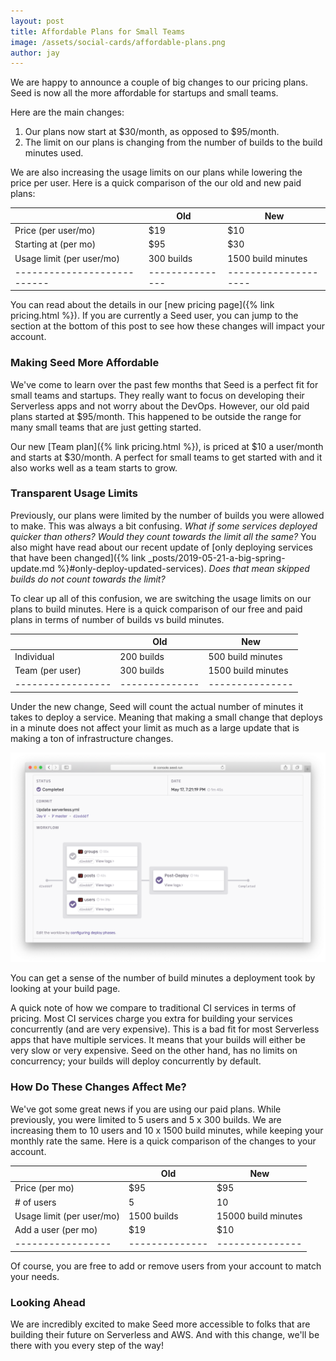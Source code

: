 ```yaml
---
layout: post
title: Affordable Plans for Small Teams
image: /assets/social-cards/affordable-plans.png
author: jay
---
```


We are happy to announce a couple of big changes to our pricing plans. Seed is now all the more affordable for startups and small teams.

Here are the main changes:

1. Our plans now start at $30/month, as opposed to $95/month.
2. The limit on our plans is changing from the number of builds to the build minutes used.

We are also increasing the usage limits on our plans while lowering the price per user. Here is a quick comparison of the our old and new paid plans:

|                           | Old | New               |
|---------------------------|---------------|--------------------|
| Price (per user/mo)       | $19           | $10                |
| Starting at (per mo)      | $95           | $30                |
| Usage limit (per user/mo) | 300 builds    | 1500 build minutes |
|---------------------------|---------------|--------------------|

You can read about the details in our [new pricing page]({% link pricing.html %}). If you are currently a Seed user, you can jump to the section at the bottom of this post to see how these changes will impact your account.


### Making Seed More Affordable

We've come to learn over the past few months that Seed is a perfect fit for small teams and startups. They really want to focus on developing their Serverless apps and not worry about the DevOps. However, our old paid plans started at $95/month. This happened to be outside the range for many small teams that are just getting started.

Our new [Team plan]({% link pricing.html %}), is priced at $10 a user/month and starts at $30/month. A perfect for small teams to get started with and it also works well as a team starts to grow. 


### Transparent Usage Limits

Previously, our plans were limited by the number of builds you were allowed to make. This was always a bit confusing. _What if some services deployed quicker than others? Would they count towards the limit all the same?_ You also might have read about our recent update of [only deploying services that have been changed]({% link _posts/2019-05-21-a-big-spring-update.md %}#only-deploy-updated-services). _Does that mean skipped builds do not count towards the limit?_

To clear up all of this confusion, we are switching the usage limits on our plans to build minutes. Here is a quick comparison of our free and paid plans in terms of number of builds vs build minutes.

|                 | Old | New |
|-----------------|--------------|---------------|
| Individual      | 200 builds          | 500 build minutes           |
| Team (per user) | 300 builds         | 1500 build minutes          |
|-----------------|--------------|---------------|

Under the new change, Seed will count the actual number of minutes it takes to deploy a service. Meaning that making a small change that deploys in a minute does not affect your limit as much as a large update that is making a ton of infrastructure changes.

![Build report panel with build times](/assets/blog/affordable-plans-for-small-teams/build-report-panel-with-build-times.png)

You can get a sense of the number of build minutes a deployment took by looking at your build page.

A quick note of how we compare to traditional CI services in terms of pricing. Most CI services charge you extra for building your services concurrently (and are very expensive). This is a bad fit for most Serverless apps that have multiple services. It means that your builds will either be very slow or very expensive. Seed on the other hand, has no limits on concurrency; your builds will deploy concurrently by default.

### How Do These Changes Affect Me?

We've got some great news if you are using our paid plans. While previously, you were limited to 5 users and 5 x 300 builds. We are increasing them to 10 users and 10 x 1500 build minutes, while keeping your monthly rate the same. Here is a quick comparison of the changes to your account.

|                 | Old | New |
|-----------------|--------------|---------------|
| Price (per mo) | $95          | $95          |
| # of users | 5          | 10         |
| Usage limit (per user/mo) | 1500 builds          | 15000 build minutes         |
| Add a user (per mo) | $19          | $10         |
|-----------------|--------------|---------------|

Of course, you are free to add or remove users from your account to match your needs.

### Looking Ahead

We are incredibly excited to make Seed more accessible to folks that are building their future on Serverless and AWS. And with this change, we'll be there with you every step of the way!
